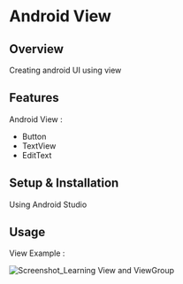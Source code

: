 # Android View

## Overview
Creating android UI using view

## Features
Android View :
- Button
- TextView
- EditText

## Setup & Installation 
Using Android Studio

## Usage
View Example :

![Screenshot_Learning View and ViewGroup](https://user-images.githubusercontent.com/56164259/68088598-59b20f80-fe93-11e9-852d-100761101929.png)
